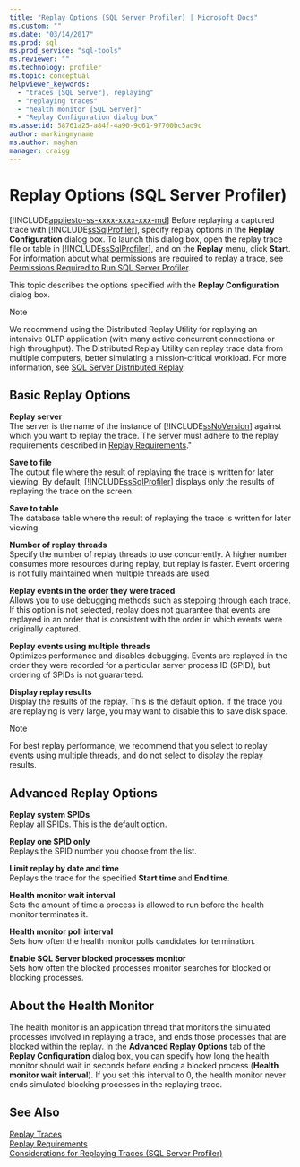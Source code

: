 ```yaml
---
title: "Replay Options (SQL Server Profiler) | Microsoft Docs"
ms.custom: ""
ms.date: "03/14/2017"
ms.prod: sql
ms.prod_service: "sql-tools"
ms.reviewer: ""
ms.technology: profiler
ms.topic: conceptual
helpviewer_keywords: 
  - "traces [SQL Server], replaying"
  - "replaying traces"
  - "health monitor [SQL Server]"
  - "Replay Configuration dialog box"
ms.assetid: 58761a25-a84f-4a90-9c61-97700bc5ad9c
author: markingmyname
ms.author: maghan
manager: craigg
---
```

# Replay Options (SQL Server Profiler)
[!INCLUDE[appliesto-ss-xxxx-xxxx-xxx-md](../../includes/appliesto-ss-xxxx-xxxx-xxx-md.md)]
  Before replaying a captured trace with [!INCLUDE[ssSqlProfiler](../../includes/sssqlprofiler-md.md)], specify replay options in the **Replay Configuration** dialog box. To launch this dialog box, open the replay trace file or table in [!INCLUDE[ssSqlProfiler](../../includes/sssqlprofiler-md.md)], and on the **Replay** menu, click **Start**. For information about what permissions are required to replay a trace, see [Permissions Required to Run SQL Server Profiler](../../tools/sql-server-profiler/permissions-required-to-run-sql-server-profiler.md).  
  
 This topic describes the options specified with the **Replay Configuration** dialog box.  
  
> [!NOTE]  
>  We recommend using the Distributed Replay Utility for replaying an intensive OLTP application (with many active concurrent connections or high throughput). The Distributed Replay Utility can replay trace data from multiple computers, better simulating a mission-critical workload. For more information, see [SQL Server Distributed Replay](../../tools/distributed-replay/sql-server-distributed-replay.md).  
  
## Basic Replay Options  
 **Replay server**  
 The server is the name of the instance of [!INCLUDE[ssNoVersion](../../includes/ssnoversion-md.md)] against which you want to replay the trace. The server must adhere to the replay requirements described in [Replay Requirements](../../tools/sql-server-profiler/replay-requirements.md)."  
  
 **Save to file**  
 The output file where the result of replaying the trace is written for later viewing. By default, [!INCLUDE[ssSqlProfiler](../../includes/sssqlprofiler-md.md)] displays only the results of replaying the trace on the screen.  
  
 **Save to table**  
 The database table where the result of replaying the trace is written for later viewing.  
  
 **Number of replay threads**  
 Specify the number of replay threads to use concurrently. A higher number consumes more resources during replay, but replay is faster. Event ordering is not fully maintained when multiple threads are used.  
  
 **Replay events in the order they were traced**  
 Allows you to use debugging methods such as stepping through each trace. If this option is not selected, replay does not guarantee that events are replayed in an order that is consistent with the order in which events were originally captured.  
  
 **Replay events using multiple threads**  
 Optimizes performance and disables debugging. Events are replayed in the order they were recorded for a particular server process ID (SPID), but ordering of SPIDs is not guaranteed.  
  
 **Display replay results**  
 Display the results of the replay. This is the default option. If the trace you are replaying is very large, you may want to disable this to save disk space.  
  
> [!NOTE]  
>  For best replay performance, we recommend that you select to replay events using multiple threads, and do not select to display the replay results.  
  
## Advanced Replay Options  
 **Replay system SPIDs**  
 Replay all SPIDs. This is the default option.  
  
 **Replay one SPID only**  
 Replays the SPID number you choose from the list.  
  
 **Limit replay by date and time**  
 Replays the trace for the specified **Start time** and **End time**.  
  
 **Health monitor wait interval**  
 Sets the amount of time a process is allowed to run before the health monitor terminates it.  
  
 **Health monitor poll interval**  
 Sets how often the health monitor polls candidates for termination.  
  
 **Enable SQL Server blocked processes monitor**  
 Sets how often the blocked processes monitor searches for blocked or blocking processes.  
  
## About the Health Monitor  
 The health monitor is an application thread that monitors the simulated processes involved in replaying a trace, and ends those processes that are blocked within the replay. In the **Advanced Replay Options** tab of the **Replay Configuration** dialog box, you can specify how long the health monitor should wait in seconds before ending a blocked process (**Health monitor wait interval**). If you set this interval to 0, the health monitor never ends simulated blocking processes in the replaying trace.  
  
## See Also  
 [Replay Traces](../../tools/sql-server-profiler/replay-traces.md)   
 [Replay Requirements](../../tools/sql-server-profiler/replay-requirements.md)   
 [Considerations for Replaying Traces &#40;SQL Server Profiler&#41;](../../tools/sql-server-profiler/considerations-for-replaying-traces-sql-server-profiler.md)  
  
  
